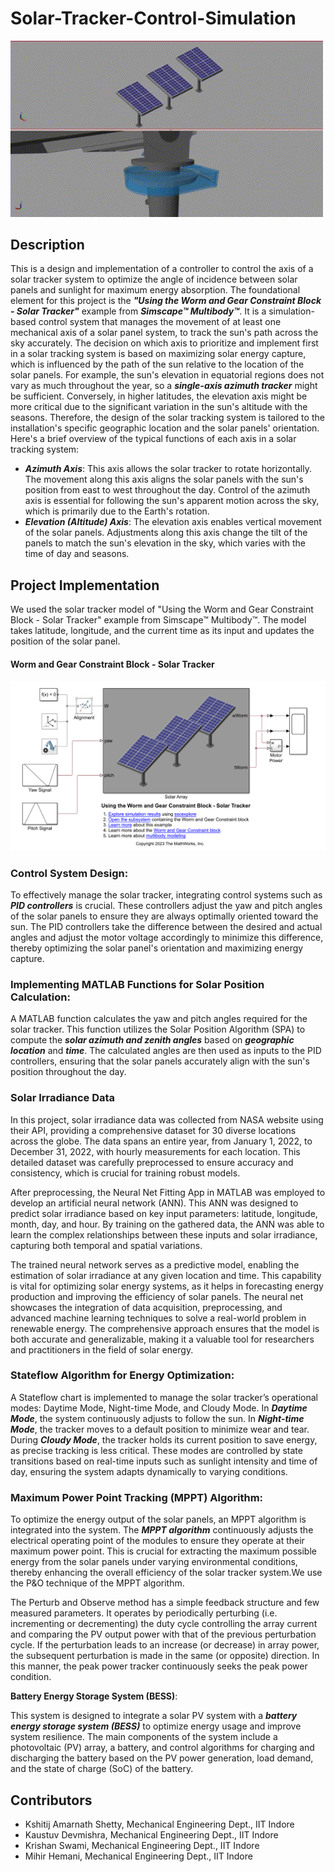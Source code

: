 # Solar-Tracker-Control-Simulation
<img src="Solar_Tracker_working.gif" alt="Demo of the solar tracker system" width="500">


## Description
This is a design and implementation of a controller to control the axis of a solar tracker system to optimize the angle of incidence between solar panels and sunlight for maximum energy absorption. The foundational element for this project is the ***"Using the Worm and Gear Constraint Block - Solar Tracker"*** example from ***Simscape™ Multibody™***. It is a simulation-based control system that manages the movement of at least one mechanical axis of a solar panel system, to track the sun's path across the sky accurately. The decision on which axis to prioritize and implement first in a solar tracking system is based on maximizing solar energy capture, which is influenced by the path of the sun relative to the location of the solar panels. For example, the sun's elevation in equatorial regions does not vary as much throughout the year, so a ***single-axis azimuth tracker*** might be sufficient. Conversely, in higher latitudes, the elevation axis might be more critical due to the significant variation in the sun's altitude with the seasons. Therefore, the design of the solar tracking system is tailored to the installation's specific geographic location and the solar panels' orientation. Here's a brief overview of the typical functions of each axis in a solar tracking system:

- ***Azimuth Axis***: This axis allows the solar tracker to rotate horizontally. The movement along this axis aligns the solar panels with the sun's position from east to west throughout the day. Control of the azimuth axis is essential for following the sun's apparent motion across the sky, which is primarily due to the Earth's rotation.
- ***Elevation (Altitude) Axis***: The elevation axis enables vertical movement of the solar panels. Adjustments along this axis change the tilt of the panels to match the sun's elevation in the sky, which varies with the time of day and seasons.

## Project Implementation

We used the solar tracker model of "Using the Worm and Gear Constraint Block - Solar Tracker" example from Simscape™ Multibody™. The model takes latitude, longitude, and the current time as its input and updates the position of the solar panel.

#### Worm and Gear Constraint Block - Solar Tracker
![WnG](WormAndGearModel/Worm&gearConstraint.png)

### Control System Design:

To effectively manage the solar tracker, integrating control systems such as ***PID controllers*** is crucial. These controllers adjust the yaw and pitch angles of the solar panels to ensure they are always optimally oriented toward the sun. The PID controllers take the difference between the desired and actual angles and adjust the motor voltage accordingly to minimize this difference, thereby optimizing the solar panel's orientation and maximizing energy capture.

### Implementing MATLAB Functions for Solar Position Calculation:

A MATLAB function calculates the yaw and pitch angles required for the solar tracker. This function utilizes the Solar Position Algorithm (SPA) to compute the ***solar azimuth and zenith angles*** based on ***geographic location*** and ***time***. The calculated angles are then used as inputs to the PID controllers, ensuring that the solar panels accurately align with the sun's position throughout the day.

### Solar Irradiance Data 

In this project, solar irradiance data was collected from NASA website using their API, providing a comprehensive dataset for 30 diverse locations across the globe. The data spans an entire year, from January 1, 2022, to December 31, 2022, with hourly measurements for each location. This detailed dataset was carefully preprocessed to ensure accuracy and consistency, which is crucial for training robust models.

After preprocessing, the Neural Net Fitting App in MATLAB was employed to develop an artificial neural network (ANN). This ANN was designed to predict solar irradiance based on key input parameters: latitude, longitude, month, day, and hour. By training on the gathered data, the ANN was able to learn the complex relationships between these inputs and solar irradiance, capturing both temporal and spatial variations.

The trained neural network serves as a predictive model, enabling the estimation of solar irradiance at any given location and time. This capability is vital for optimizing solar energy systems, as it helps in forecasting energy production and improving the efficiency of solar panels. The neural net showcases the integration of data acquisition, preprocessing, and advanced machine learning techniques to solve a real-world problem in renewable energy. The comprehensive approach ensures that the model is both accurate and generalizable, making it a valuable tool for researchers and practitioners in the field of solar energy.


### Stateflow Algorithm for Energy Optimization: ###

A Stateflow chart is implemented to manage the solar tracker’s operational modes: Daytime Mode, Night-time Mode, and Cloudy Mode. In ***Daytime Mode***, the system continuously adjusts to follow the sun. In ***Night-time Mode***, the tracker moves to a default position to minimize wear and tear. During ***Cloudy Mode***, the tracker holds its current position to save energy, as precise tracking is less critical. These modes are controlled by state transitions based on real-time inputs such as sunlight intensity and time of day, ensuring the system adapts dynamically to varying conditions.

### Maximum Power Point Tracking (MPPT) Algorithm: ###

To optimize the energy output of the solar panels, an MPPT algorithm is integrated into the system. The ***MPPT algorithm*** continuously adjusts the electrical operating point of the modules to ensure they operate at their maximum power point. This is crucial for extracting the maximum possible energy from the solar panels under varying environmental conditions, thereby enhancing the overall efficiency of the solar tracker system.We use the P&O technique of the MPPT algorithm. 

The Perturb and Observe method has a simple feedback structure and few measured parameters. It operates by periodically perturbing (i.e. incrementing or decrementing) the duty cycle controlling the array current  and comparing the PV output power with that of the previous perturbation cycle. If the perturbation leads to an increase (or decrease) in array power, the subsequent perturbation is made in the same (or opposite) direction. In this manner, the peak power tracker continuously seeks the peak power condition.

**Battery Energy Storage System (BESS)**:

 This system is designed to integrate a solar PV system with a ***battery energy storage system (BESS)*** to optimize energy usage and improve system resilience. The main components of the system include a photovoltaic (PV) array, a battery, and control algorithms for charging and discharging the battery based on the PV power generation, load demand, and the state of charge (SoC) of the battery.
## Contributors
- Kshitij Amarnath Shetty, Mechanical Engineering Dept., IIT Indore
- Kaustuv Devmishra, Mechanical Engineering Dept., IIT Indore
- Krishan Swami, Mechanical Engineering Dept., IIT Indore
- Mihir Hemani, Mechanical Engineering Dept., IIT Indore
  
